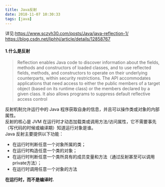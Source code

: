```yaml
---
title: Java反射
date: 2018-11-07 10:30:33
tags: [java]
---
```


详见:https://www.sczyh30.com/posts/Java/java-reflection-1/<br>
https://blog.csdn.net/ljphhj/article/details/12858767
#### 1.什么是反射
>Reflection enables Java code to discover information about the fields, methods and constructors of loaded classes, and to use reflected fields, methods, and constructors to operate on their underlying counterparts, within security restrictions.
The API accommodates applications that need access to either the public members of a target object (based on its runtime class) or the members declared by a given class. It also allows programs to suppress default reflective access control

反射机制允许运行中的 Java 程序获取自身的信息，并且可以操作类或对象的内部属性。<br>
反射的核心是 JVM 在运行时才动态加载类或调用方法/访问属性，它不需要事先（写代码的时候或编译期）知道运行对象是谁。<br>
Java 反射主要提供以下功能：
- 在运行时判断任意一个对象所属的类；
- 在运行时构造任意一个类的对象；
- 在运行时判断任意一个类所具有的成员变量和方法（通过反射甚至可以调用private方法）；
- 在运行时调用任意一个对象的方法

<strong>在运行时，而不是编译时.</strong>
